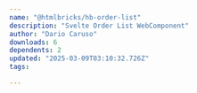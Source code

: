 ```yaml
---
name: "@htmlbricks/hb-order-list"
description: "Svelte Order List WebComponent"
author: "Dario Caruso"
downloads: 6
dependents: 2
updated: "2025-03-09T03:10:32.726Z"
tags: 

---
```

